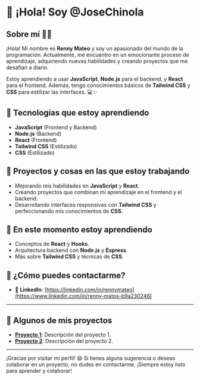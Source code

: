 # 👋 ¡Hola! Soy **@JoseChinola**

## Sobre mí 👨‍💻

¡Hola! Mi nombre es **Renny Mateo** y soy un apasionado del mundo de la programación. Actualmente, me encuentro en un emocionante proceso de aprendizaje, adquiriendo nuevas habilidades y creando proyectos que me desafían a diario.

Estoy aprendiendo a usar **JavaScript**, **Node.js** para el backend, y **React** para el frontend. Además, tengo conocimientos básicos de **Tailwind CSS** y **CSS** para estilizar las interfaces. 💻✨

## 🚀 Tecnologías que estoy aprendiendo

- **JavaScript** (Frontend y Backend)
- **Node.js** (Backend)
- **React** (Frontend)
- **Tailwind CSS** (Estilizado)
- **CSS** (Estilizado)

## 🔭 Proyectos y cosas en las que estoy trabajando

- Mejorando mis habilidades en **JavaScript** y **React**.
- Creando proyectos que combinan mi aprendizaje en el frontend y el backend.
- Desarrollando interfaces responsivas con **Tailwind CSS** y perfeccionando mis conocimientos de **CSS**.

## 🌱 En este momento estoy aprendiendo

- Conceptos de **React** y **Hooks**.
- Arquitectura backend con **Node.js** y **Express**.
- Más sobre **Tailwind CSS** y técnicas de **CSS**.

## 💬 ¿Cómo puedes contactarme?

- 💼 **LinkedIn**: [https://linkedin.com/in/rennymateo](https://www.linkedin.com/in/renny-matos-b9a230246)


---

## 🌟 Algunos de mis proyectos

- **[Proyecto 1](https://github.com/JoseChinola/Responsive-School-)**: Descripción del proyecto 1.
- **[Proyecto 2](https://github.com/JoseChinola/Calculadora_C-)**: Descripción del proyecto 2.

---

¡Gracias por visitar mi perfil! 😄 Si tienes alguna sugerencia o deseas colaborar en un proyecto, no dudes en contactarme. ¡Siempre estoy listo para aprender y colaborar!
